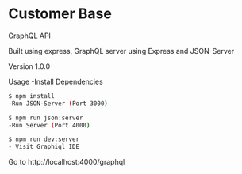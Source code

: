 # Customer Base

GraphQL API

Built using express, GraphQL server using Express and JSON-Server

Version
1.0.0

Usage
-Install Dependencies

```bash
$ npm install
-Run JSON-Server (Port 3000)
```
```bash
$ npm run json:server
-Run Server (Port 4000)
```
```bash
$ npm run dev:server
- Visit Graphiql IDE
```

Go to http://localhost:4000/graphql
